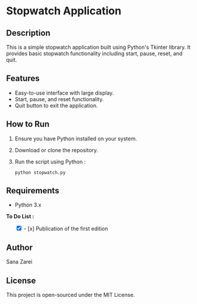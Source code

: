 # Stopwatch Application

## Description
This is a simple stopwatch application built using Python's Tkinter library. It provides basic stopwatch functionality including start, pause, reset, and quit.

## Features
- Easy-to-use interface with large display.
- Start, pause, and reset functionality.
- Quit button to exit the application.

## How to Run
1. Ensure you have Python installed on your system.
2. Download or clone the repository.
3. Run the script using Python :

   ```
   python stopwatch.py 

## Requirements
- Python 3.x

**To Do List :**
<ul style="list-style-type:none;">
    <li><input type="checkbox" checked> - [x] Publication of the first edition  </li>
</ul>

## Author
Sana Zarei

## License
This project is open-sourced under the MIT License.
